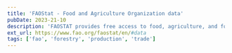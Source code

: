 ```yaml
---
title: 'FAOStat - Food and Agriculture Organization data'
pubDate: 2023-21-10
description: 'FAOSTAT provides free access to food, agriculture, and forestry data for over 245 countries and territories and covers all FAO regional groupings from 1961 to the most recent year available. The forestry data comprehends Forestry Production and Trade, and Forestry Trade Flows.'
ext_url: https://www.fao.org/faostat/en/#data
tags: ['fao', 'forestry', 'production', 'trade']
---
```

